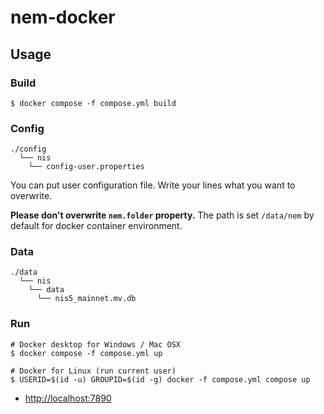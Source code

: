 # nem-docker

## Usage

### Build

```shell
$ docker compose -f compose.yml build
```

### Config

```text
./config
  └── nis
    └── config-user.properties
```

You can put user configuration file. Write your lines what you want to overwrite.

**Please don't overwrite `nem.folder` property.**
The path is set `/data/nem` by default for docker container environment.

### Data

```text
./data
  └── nis
    └── data
      └── nis5_mainnet.mv.db
```

### Run

```shell
# Docker desktop for Windows / Mac OSX
$ docker compose -f compose.yml up

# Docker for Linux (run current user)
$ USERID=$(id -u) GROUPID=$(id -g) docker -f compose.yml compose up
```

- [http://localhost:7890](http://localhost:7890)
